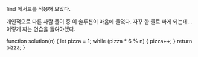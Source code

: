 find 메서드를 적용해 보았다.

개인적으로 다른 사람 풀이 중 이 솔루션이 마음에 들었다. 자꾸 한 줄로 짜게 되는데... 이렇게 짜는 연습을 들여야겠다.

function solution(n) {
    let pizza = 1;
    while (pizza * 6 % n) {
        pizza++;
    }
    return pizza;
}